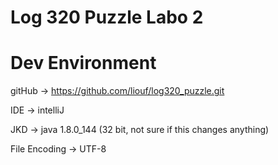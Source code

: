 # Log 320 Puzzle Labo 2

# Dev Environment
gitHub -> https://github.com/liouf/log320_puzzle.git

IDE -> intelliJ

JKD -> java 1.8.0_144 (32 bit, not sure if this changes anything)

File Encoding -> UTF-8